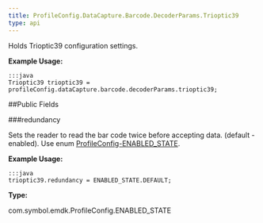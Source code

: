 ```yaml
---
title: ProfileConfig.DataCapture.Barcode.DecoderParams.Trioptic39
type: api
---
```



Holds Trioptic39 configuration settings. 
 
 

**Example Usage:**
	
	:::java	
	Trioptic39 trioptic39 = profileConfig.dataCapture.barcode.decoderParams.trioptic39;


##Public Fields

###redundancy

Sets the reader to read the bar code twice before accepting data. (default - enabled). 
 Use enum [ProfileConfig-ENABLED_STATE](../ProfileConfig-ENABLED_STATE).
 
 

**Example Usage:**
	
	:::java	
	trioptic39.redundancy = ENABLED_STATE.DEFAULT;


**Type:**

com.symbol.emdk.ProfileConfig.ENABLED_STATE

